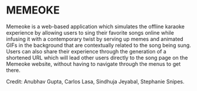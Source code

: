 <h1> MEMEOKE </h1>
<p>
     Memeoke is a web-based application which simulates the offline karaoke experience by allowing users to sing their favorite songs online while infusing it with a contemporary twist by serving up memes and animated GIFs in the background that are contextually related to the song being sung. Users can also share their experience through the generation of a shortened URL which will lead other users directly to the song page on the Memeoke website, without having to navigate through the menus to get there.
</p>

<p> Credit: Anubhav Gupta, Carlos Lasa, Sindhuja Jeyabal, Stephanie Snipes. </p>
